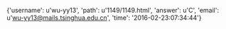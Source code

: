 {'username': u'wu-yy13', 'path': u'1149/1149.html', 'answer': u'C', 'email': u'wu-yy13@mails.tsinghua.edu.cn', 'time': '2016-02-23:07:34:44'}